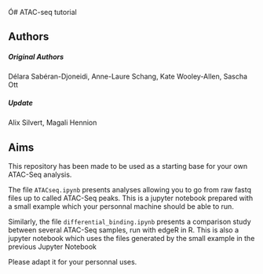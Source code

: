 Ó# ATAC-seq tutorial

## Authors
##### Original Authors
Délara Sabéran-Djoneidi, Anne-Laure Schang, Kate Wooley-Allen, Sascha Ott

##### Update
Alix Silvert, Magali Hennion

## Aims
This repository has been made to be used as a starting base for your own ATAC-Seq analysis.

The file `ATACseq.ipynb` presents analyses allowing you to go from raw fastq files up to called ATAC-Seq peaks. This is a jupyter notebook prepared with a small example which your personnal machine should be able to run.

Similarly, the file `differential_binding.ipynb` presents a comparison study between several ATAC-Seq samples, run with edgeR in R. This is also a jupyter notebook which uses the files generated by the small example in the previous Jupyter Notebook

Please adapt it for your personnal uses.
